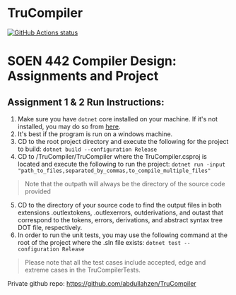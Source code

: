 
# TruCompiler 
<p align="left">
  <a href="https://github.com/abdullahzen/TruCompiler/actions"><img alt="GitHub Actions status" src="https://github.com/abdullahzen/TruCompiler/workflows/Build/badge.svg"></a>
</p>

# SOEN 442 Compiler Design: Assignments and Project 

## Assignment 1 & 2 Run Instructions:

1. Make sure you have `dotnet` core installed on your machine. If it's not installed, you may do so from [here](https://dotnet.microsoft.com/download).
1. It's best if the program is run on a windows machine.
1. CD to the root project directory and execute the following for the project to build:
`dotnet build --configuration Release`
1. CD to /TruCompiler/TruCompiler where the TruCompiler.csproj is located and execute the following to run the project:
`dotnet run -input "path_to_files,separated_by_commas,to_compile_multiple_files"` 
 >Note that the outpath will always be the directory of the source code provided
5. CD to the directory of your source code to find the output files in both extensions .outlextokens, .outlexerrors, outderivations, and outast that correspond to the tokens, errors, derivations, and abstract syntax tree DOT file, respectively.
6. In order to run the unit tests, you may use the following command at the root of the project where the .sln file exists:
`dotnet test --configuration Release`

>Please note that all the test cases include accepted, edge and extreme cases in the TruCompilerTests.

Private github repo: https://github.com/abdullahzen/TruCompiler

